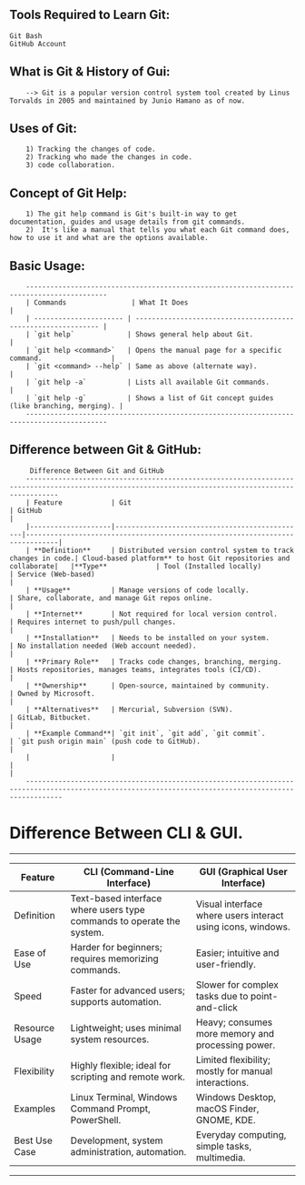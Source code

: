 Tools Required to Learn Git:
---------------------------
	Git Bash
	GitHub Account
	


What is Git & History of Gui:
----------------------------

		--> Git is a popular version control system tool created by Linus Torvalds in 2005 and maintained by Junio Hamano as of now.


Uses of Git:
------------

		1) Tracking the changes of code.
		2) Tracking who made the changes in code.
		3) code collaboration.


Concept of Git Help:
--------------------
		1) The git help command is Git's built-in way to get documentation, guides and usage details from git commands.
		2)  It's like a manual that tells you what each Git command does, how to use it and what are the options available.

Basic Usage:
------------
		------------------------------------------------------------------------------------------
		| Commands                | What It Does                                                  |
		| ---------------------- | ------------------------------------------------------------- |
		| `git help`             | Shows general help about Git.                                 |
		| `git help <command>`   | Opens the manual page for a specific command.                 |
		| `git <command> --help` | Same as above (alternate way).                                |
		| `git help -a`          | Lists all available Git commands.                             |
		| `git help -g`          | Shows a list of Git concept guides (like branching, merging). |
		------------------------------------------------------------------------------------------

Difference between Git & GitHub:
--------------------------------

		 Difference Between Git and GitHub
		----------------------------------------------------------------------------------------------------------------------------------------------------
		| Feature            | Git                                           | GitHub                                                                       |
		|--------------------|-----------------------------------------------|------------------------------------------------------------------------------|
		| **Definition**     | Distributed version control system to track changes in code.| Cloud-based platform** to host Git repositories and collaborate|   |**Type**            | Tool (Installed locally)                      | Service (Web-based)                                                          |
		| **Usage**          | Manage versions of code locally.              | Share, collaborate, and manage Git repos online.                             |
		| **Internet**       | Not required for local version control.       | Requires internet to push/pull changes.                                      |
		| **Installation**   | Needs to be installed on your system.         | No installation needed (Web account needed).                                 |
		| **Primary Role**   | Tracks code changes, branching, merging.      | Hosts repositories, manages teams, integrates tools (CI/CD).                 |
		| **Ownership**      | Open-source, maintained by community.         | Owned by Microsoft.                                                          |
		| **Alternatives**   | Mercurial, Subversion (SVN).                  | GitLab, Bitbucket.                                                           |
		| **Example Command**| `git init`, `git add`, `git commit`.          | `git push origin main` (push code to GitHub).                                |
		|                    |                                               |                                                                              |
		-----------------------------------------------------------------------------------------------------------------------------------------------------

# Difference Between CLI & GUI.

-----------------------------------------------------------------------------------------------------------------------------------------------------------
| Feature           | CLI (Command-Line Interface)                                          | GUI (Graphical User Interface)                               |        
| ----------------- | --------------------------------------------------------------------- | -------------------------------------------------------------|
| Definition        | Text-based interface where users type commands to operate the system. | Visual interface where users interact using icons, windows.  |
| Ease of Use       | Harder for beginners; requires memorizing commands.                   | Easier; intuitive and user-friendly.                         |            
| Speed             | Faster for advanced users; supports automation.                       | Slower for complex tasks due to point-and-click  |navigation.|              
| Resource Usage    | Lightweight; uses minimal system resources.                           | Heavy; consumes more memory and processing power.            |           
| Flexibility       | Highly flexible; ideal for scripting and remote work.                 | Limited flexibility; mostly for manual interactions.         |          
| Examples          | Linux Terminal, Windows Command Prompt, PowerShell.                   | Windows Desktop, macOS Finder, GNOME, KDE.                   |          
| Best Use Case     | Development, system administration, automation.                       | Everyday computing, simple tasks, multimedia.                |  
-----------------------------------------------------------------------------------------------------------------------------------------------------------  
